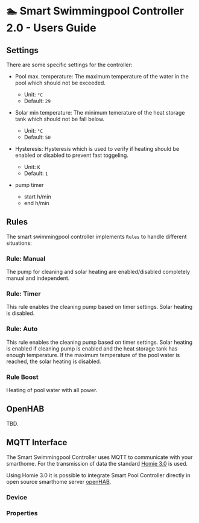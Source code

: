 # 🏊 Smart Swimmingpool Controller 2.0 - Users Guide



## Settings

There are some specific settings for the controller:

- Pool max. temperature: The maximum temperature of the water in the pool which should not be exceeded.
  
  - Unit: `°C`
  - Default: `29`

- Solar min temperature: The minimum temerature of the heat storage tank which should not be fall below.

  - Unit: `°C`
  - Default: `50`

- Hysteresis: Hysteresis which is used to verify if heating should be enabled or disabled to prevent fast toggeling.

  - Unit: `K`
  - Default: `1`

- pump timer 
  - start h/min
  - end h/min

## Rules

The smart swimmingpool controller implements `Rules` to handle different situations:

### Rule: Manual

The pump for cleaning and solar heating are enabled/disabled completely manual and independent.

### Rule: Timer

This rule enables the cleaning pump based on timer settings. 
Solar heating is disabled.

### Rule: Auto

This rule enables the cleaning pump based on timer settings. 
Solar heating is enabled if cleaning pump is enabled and the heat storage tank has enough temperature. If the maximum temperature of the pool water is reached, the solar heating is disabled.


### Rule Boost

Heating of pool water with all power.

## OpenHAB

TBD.

## MQTT Interface

The Smart Swimmingpool Controller uses MQTT to communicate with your smarthome. For the transmission of data the standard [Homie 3.0](https://homieiot.github.io) is used.

Using Homie 3.0 it is possible to integrate Smart Pool Controller directly in open source smarthome server [openHAB](https://www.openhab.org/).

### Device

### Properties
